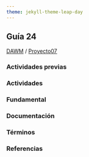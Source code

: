 ```yaml
---
theme: jekyll-theme-leap-day
---
```


## Guía 24

[DAWM](/DAWM/) / [Proyecto07](/DAWM/proyectos/2023/proyecto07)

### Actividades previas

### Actividades

### Fundamental

### Documentación

### Términos

### Referencias
